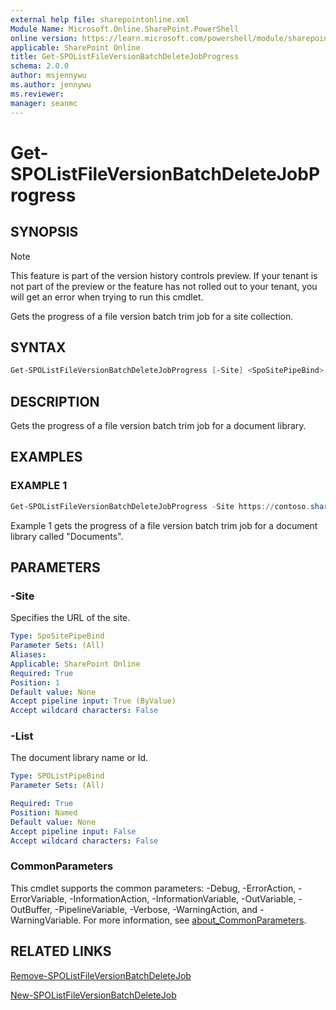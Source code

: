 ```yaml
---
external help file: sharepointonline.xml
Module Name: Microsoft.Online.SharePoint.PowerShell
online version: https://learn.microsoft.com/powershell/module/sharepoint-online/get-spolistfileversionbatchdeletejobprogress
applicable: SharePoint Online
title: Get-SPOListFileVersionBatchDeleteJobProgress
schema: 2.0.0
author: msjennywu
ms.author: jennywu
ms.reviewer:
manager: seanmc
---
```


# Get-SPOListFileVersionBatchDeleteJobProgress

## SYNOPSIS

> [!NOTE]
> This feature is part of the version history controls preview. If your tenant is not part of the preview or the feature has not rolled out to your tenant, you will get an error when trying to run this cmdlet.

Gets the progress of a file version batch trim job for a site collection.

## SYNTAX

```powershell
Get-SPOListFileVersionBatchDeleteJobProgress [-Site] <SpoSitePipeBind> [-List] <SpoListPipeBind> [<CommonParameters>]
```

## DESCRIPTION

Gets the progress of a file version batch trim job for a document library.

## EXAMPLES

### EXAMPLE 1

```powershell
Get-SPOListFileVersionBatchDeleteJobProgress -Site https://contoso.sharepoint.com/sites/site1 -List "Documents"
```

Example 1 gets the progress of a file version batch trim job for a document library called "Documents".

## PARAMETERS

### -Site

Specifies the URL of the site.

```yaml
Type: SpoSitePipeBind
Parameter Sets: (All)
Aliases:
Applicable: SharePoint Online
Required: True
Position: 1
Default value: None
Accept pipeline input: True (ByValue)
Accept wildcard characters: False
```

### -List

The document library name or Id.

```yaml
Type: SPOListPipeBind
Parameter Sets: (All)

Required: True
Position: Named
Default value: None
Accept pipeline input: False
Accept wildcard characters: False
```

### CommonParameters

This cmdlet supports the common parameters: -Debug, -ErrorAction, -ErrorVariable, -InformationAction, -InformationVariable, -OutVariable, -OutBuffer, -PipelineVariable, -Verbose, -WarningAction, and -WarningVariable. For more information, see [about_CommonParameters](https://go.microsoft.com/fwlink/?LinkID=113216).

## RELATED LINKS

[Remove-SPOListFileVersionBatchDeleteJob](Remove-SPOListFileVersionBatchDeleteJob.md)

[New-SPOListFileVersionBatchDeleteJob](New-SPOListFileVersionBatchDeleteJob.md)